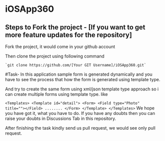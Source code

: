 # iOSApp360

## Steps to Fork the project - [If you want to get more feature updates for the repository]

Fork the project, it would come in your github account

Then clone the project using following command

    `git clone https://github.com/[Your GIT Username]/iOSApp360.git`

#Task-
In this application sample form is generated dynamically and you have to see the process that how the form is generated using template type.

And try to create the same form using xml/json template type approach so i can create multiple forms using template type.
like

` <Templates>
      <Template id="detail">
          <Form>
            <Field type="Photo" title=""></Field>
            ........
          </Form>
      </Template>
  </Templates>
`
We hope you have got it, what you have to do. If you have any doubts then you can raise your doubts in Discussions Tab in this repository.

After finishing the task kindly send us pull request, we would see only pull request.
